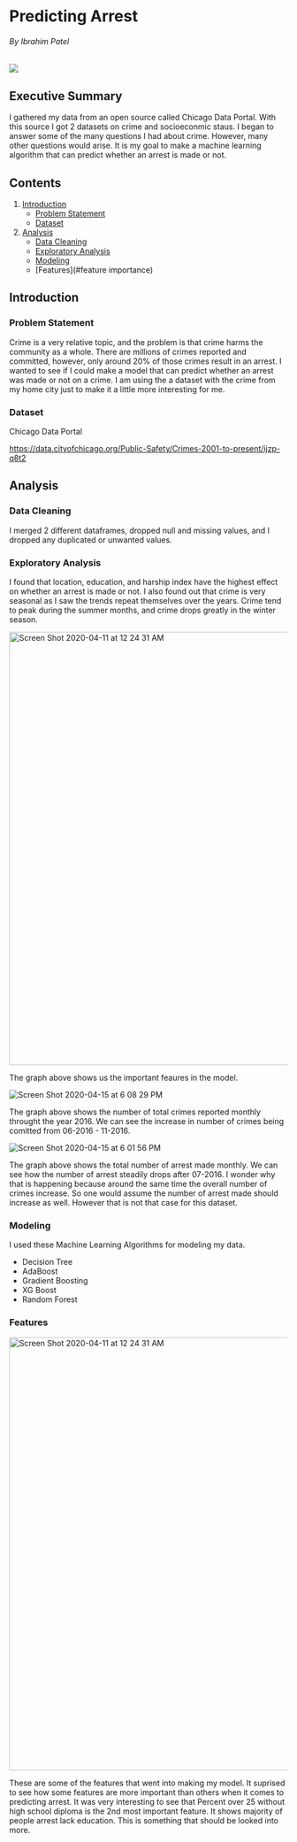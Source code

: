 # Predicting Arrest
###### By Ibrahim Patel

![](https://media.giphy.com/media/hc1lHJaHoSPAc/giphy.gif)


## Executive Summary
I gathered my data from an open source called Chicago Data Portal. With this source I got 2 datasets on crime and socioeconmic staus. I began to answer some of the many questions I had about crime. However, many other questions would arise. It is my goal to make a machine learning algorithm that can predict whether an arrest is made or not.

## Contents
1. [Introduction](#introduction)
    - [Problem Statement](#problem_statement)
    - [Dataset](#dataset)
2. [Analysis](#analysis)
    - [Data Cleaning](#data_cleaning)
    - [Exploratory Analysis](#exploratory_analysis)
    - [Modeling](#modeling)
    - [Features](#feature importance)
## Introduction <a name="introduction"></a>

### Problem Statement <a name="problem_statement"></a>
Crime is a very relative topic, and the problem is that crime harms the community as a whole. There are millions of crimes reported and committed, however, only around 20% of those crimes result in an arrest. I wanted to see if I could make a model that can predict whether an arrest was made or not on a crime. I am using the a dataset with the crime from my home city just to make it a little more interesting for me.
### Dataset <a name="dataset"></a>
Chicago Data Portal

https://data.cityofchicago.org/Public-Safety/Crimes-2001-to-present/ijzp-q8t2

## Analysis <a name="analysis"></a>

### Data Cleaning <a name="data_cleaning"></a>

I merged 2 different dataframes, dropped null and missing values, and I dropped any duplicated or unwanted values. 

### Exploratory Analysis <a name="exploratory_analysis"></a>

I found that location, education, and harship index  have the highest effect on whether an arrest is made or not. I also found out that crime is very seasonal as I saw the trends repeat themselves over the years. Crime tend to peak during the summer months, and crime drops greatly in the winter season.

<img width="783" alt="Screen Shot 2020-04-11 at 12 24 31 AM" src="https://user-images.githubusercontent.com/52756457/79397952-06191700-7f45-11ea-8dcf-5267a184f705.png">

The graph above shows us the important feaures in the model.



![Screen Shot 2020-04-15 at 6 08 29 PM](https://user-images.githubusercontent.com/52756457/79398289-edf5c780-7f45-11ea-86ca-36eed925b9c2.png)

The graph above shows the number of total crimes reported monthly throught the year 2016. We can see the increase in number of crimes being comitted from 06-2016 - 11-2016.


![Screen Shot 2020-04-15 at 6 01 56 PM](https://user-images.githubusercontent.com/52756457/79398409-44fb9c80-7f46-11ea-9498-5d97b10b6343.png)

The graph above shows the total number of arrest made monthly. We can see how the number of arrest steadily drops after 07-2016. I wonder why that is happening because around the same time the overall number of crimes increase. So one would assume the number of arrest made should increase as well. However that is not that case for this dataset.  

### Modeling <a name="modeling"></a>
I used these Machine Learning Algorithms for modeling my data.
- Decision Tree
- AdaBoost
- Gradient Boosting
- XG Boost
- Random Forest

### Features  <a name="feature importance"></a>

<img width="783" alt="Screen Shot 2020-04-11 at 12 24 31 AM" src="https://user-images.githubusercontent.com/52756457/79397952-06191700-7f45-11ea-8dcf-5267a184f705.png">


These are some of the features that went into making my model. It suprised to see how some features are more important than others when it comes to predicting arrest. It was very interesting to see that Percent over 25 without high school diploma is the 2nd most important feature. It shows majority of people arrest lack education. This is something that should be looked into more.